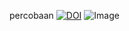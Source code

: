 percobaan
[![DOI](https://zenodo.org/badge/924583453.svg)](https://doi.org/10.5281/zenodo.14773745)
![Image](https://github.com/user-attachments/assets/fac4f00c-97da-4aba-aa8b-176d6b8ccd13)
